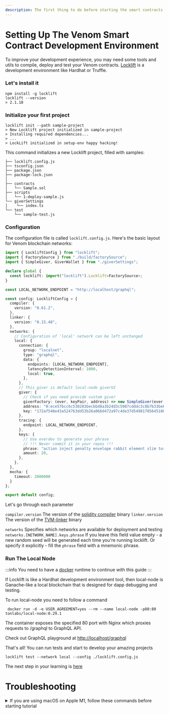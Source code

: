 ```yaml
---
description: The first thing to do before starting the smart contracts development
---
```


# Setting Up The Venom Smart Contract Development Environment

To improve your development experience, you may need some tools and utils to compile, deploy and test your Venom contracts. [Locklift](https://github.com/broxus/locklift/) is a development environment like Hardhat or Truffle.

### Let's install it

```shell-session
npm install -g locklift
locklift --version
> 2.1.10
```

### Initialize your first project

```shell-session
locklift init --path sample-project
> New Locklift project initialized in sample-project
> Installing required dependencies...
> ...
> LockLift initialized in setup-env happy hacking!
```

This command initializes a new Locklift project, filled with samples:

```
├── locklift.config.js
├── tsconfig.json
├── package.json
├── package-lock.json
│
├── contracts
│   └── Sample.sol
├── scripts 
│   └── 1-deploy-sample.js
└── giverSettings
│    └── index.ts
└── test
    └── sample-test.js
```

### Configuration

The configuration file is called `locklift.config.js`. Here's the basic layout for Venom blockchain networks:

```typescript
import { LockliftConfig } from "locklift";
import { FactorySource } from "./build/factorySource";
import { SimpleGiver, GiverWallet } from "./giverSettings";

declare global {
  const locklift: import("locklift").Locklift<FactorySource>;
}

const LOCAL_NETWORK_ENDPOINT = "http://localhost/graphql";

const config: LockliftConfig = {
  compiler: {
    version: "0.61.2",
  },
  linker: {
    version: "0.15.48",
  },
  networks: {
    // Configuration of 'local' network can be left unchanged
    local: {
      connection: {
        group: "localnet",
        type: "graphql",
        data: {
          endpoints: [LOCAL_NETWORK_ENDPOINT],
          latencyDetectionInterval: 1000,
          local: true,
        },
      },
      // This giver is default local-node giverV2
      giver: {
        // Check if you need provide custom giver
        giverFactory: (ever, keyPair, address) => new SimpleGiver(ever, keyPair, address),
        address: "0:ece57bcc6c530283becbbd8a3b24d3c5987cdddc3c8b7b33be6e4a6312490415",
        key: "172af540e43a524763dd53b26a066d472a97c4de37d5498170564510608250c3",
      },
      tracing: {
        endpoint: LOCAL_NETWORK_ENDPOINT,
      },
      keys: {
        // Use everdev to generate your phrase
        // !!! Never commit it in your repos !!!
        phrase: "action inject penalty envelope rabbit element slim tornado dinner pizza off blood",
        amount: 20,
      },
    },
  },
  mocha: {
    timeout: 2000000
  }
};

export default config;

```

Let's go through each parameter

`compiler.version` The version of the [solidity compiler](https://github.com/tonlabs/TON-Solidity-Compiler) binary
`linker.version` The version of the [TVM-linker](https://github.com/tonlabs/TVM-linker) binary

`networks`  Specifies which networks are available for deployment and testing
`networks.[NETWORK_NAME].keys.phrase` If you leave this field value empty - a new random seed will be generated each time you're running locklift. Or specify it explicitly - fill the `phrase` field with a mnemonic phrase.

### Run The Local Node

:::info
You need to have a [docker](https://www.docker.com) runtime to continue with this guide
:::

If Locklift is like a Hardhat development environment tool, then local-node is Ganache-like a local blockchain that is designed for dapp debugging and testing.

To run local-node you need to follow a command

```shell
 docker run -d -e USER_AGREEMENT=yes --rm --name local-node -p80:80 tonlabs/local-node:0.29.1
```

The container exposes the specified 80 port with Nginx which proxies requests to /graphql to GraphQL API.

Check out GraphQL playground at [http://localhost/graphql](http://localhost/graphql)

That's all! You can run tests and start to develop your amazing projects

```shell
locklift test --network local --config ./locklift.config.js
```

The next step in your learning is [here](how-to-create-your-own-fungible-tip-3-token/fungible-tokens-in-venom-network.md)

# Troubleshooting

<details>

<summary>If you are using macOS on Apple M1, follow these commands before starting tutorial</summary>

```shell-session
// Install Rosseta2
softwareupdate --install-rosetta

// Start a shell under Rosetta2
arch -x86_64 zsh

// If you already have installed nodejs,
// reinstall the x64 version of Node.js
nvm use system
nvm cache clear
nvm uninstall 16 # or the version you need, but not less than 14
nvm install 16   # or the version you need, but not less than 14
nvm use 16       # or the version you need, but not less than 14
```

All  `locklift` commands must be performed from under the Rosetta2 shell

</details>
